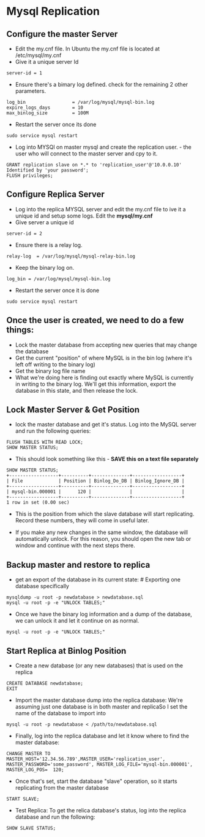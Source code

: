 # Mysql Replication

## Configure the master Server
* Edit the my.cnf file. In Ubuntu the my.cnf file is located at /etc/mysql/my.cnf
* Give it a unique server Id
```shell
server-id = 1
```
* Ensure there's a bimary log defined. check for the remaining 2 other parameters. 
```shell
log_bin                 = /var/log/mysql/mysql-bin.log
expire_logs_days        = 10
max_binlog_size         = 100M
```
* Restart the server once its done 
```shell
sudo service mysql restart
```


* Log into MYSQl on master mysql and create the replication user. - the user who will connect to the master server and cpy to it. 
```shell
GRANT replication slave on *.* to 'replication_user'@'10.0.0.10' Identified by 'your password'; 
FLUSH privileges;
```

## Configure Replica Server
* Log into the replica MYSQL server and edit the my.cnf file to ive it a unique id and setup some logs. Edit the **mysql/my.cnf**
* Give server a unique id
```shell
server-id = 2
```
* Ensure there is a relay log. 
```shell
relay-log  = /var/log/mysql/mysql-relay-bin.log
```
* Keep the binary log on. 
```shell
log_bin = /var/log/mysql/mysql-bin.log
```

* Restart the server once it is done 
```shell
sudo service mysql restart
```

## Once the user is created, we need to do a few things: 
* Lock the master database from accepting new queries that may change the database
* Get the current "position" of where MySQL is in the bin log (where it's left off writing to the binary log)
* Get the binary log file name
* What we're doing here is finding out exactly where MySQL is currently in writing to the binary log. We'll get this information, export the database in this state, and then release the lock.

## Lock Master Server & Get Position
* lock the master database and get it's status. Log into the MySQL server and run the following queries:
```shell
FLUSH TABLES WITH READ LOCK;
SHOW MASTER STATUS;
```
* This should look something like this  - **SAVE this on a text file separately**
```shell
SHOW MASTER STATUS;
+------------------+----------+--------------+------------------+
| File             | Position | Binlog_Do_DB | Binlog_Ignore_DB |
+------------------+----------+--------------+------------------+
| mysql-bin.000001 |      120 |              |                  |
+------------------+----------+--------------+------------------+
1 row in set (0.00 sec)			
```

* This is the position from which the slave database will start replicating. Record these numbers, they will come in useful later.

* If you make any new changes in the same window, the database will automatically unlock. For this reason, you should open the new tab or window and continue with the next steps there.

## Backup master and restore to replica
* get an export of the database in its current state:	# Exporting one database specifically
```shell
mysqldump -u root -p newdatabase > newdatabase.sql
mysql -u root -p -e "UNLOCK TABLES;"
```

* Once we have the binary log information and a dump of the database, we can unlock it and let it continue on as normal.
```shell
mysql -u root -p -e "UNLOCK TABLES;"
```

## Start Replica at Binlog Position

* Create a new database (or any new databases) that is used on the replica
```shell
CREATE DATABASE newdatabase;
EXIT
```
* Import the master database dump into the replica database: We're assuming just one database is in both master and replicaSo I set the name of the database to import into
```shell
mysql -u root -p newdatabase < /path/to/newdatabase.sql			
```

* Finally, log into the replica database and let it know where to find the master database:
```shell
CHANGE MASTER TO MASTER_HOST='12.34.56.789',MASTER_USER='replication_user', MASTER_PASSWORD='some_password', MASTER_LOG_FILE='mysql-bin.000001', MASTER_LOG_POS=  120;
```

* Once that's set, start the database "slave" operation, so it starts replicating from the master database
```shell
START SLAVE;
```

* Test Replica: To get the relica database's status, log into the replica database and run the following:
```shell
SHOW SLAVE STATUS;
```
